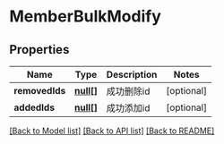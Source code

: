 # MemberBulkModify

## Properties
Name | Type | Description | Notes
------------ | ------------- | ------------- | -------------
**removedIds** | [**null[]**](.md) | 成功删除id | [optional] 
**addedIds** | [**null[]**](.md) | 成功添加id | [optional] 

[[Back to Model list]](../../README.md#documentation-for-models) [[Back to API list]](../../README.md#documentation-for-api-endpoints) [[Back to README]](../../README.md)



